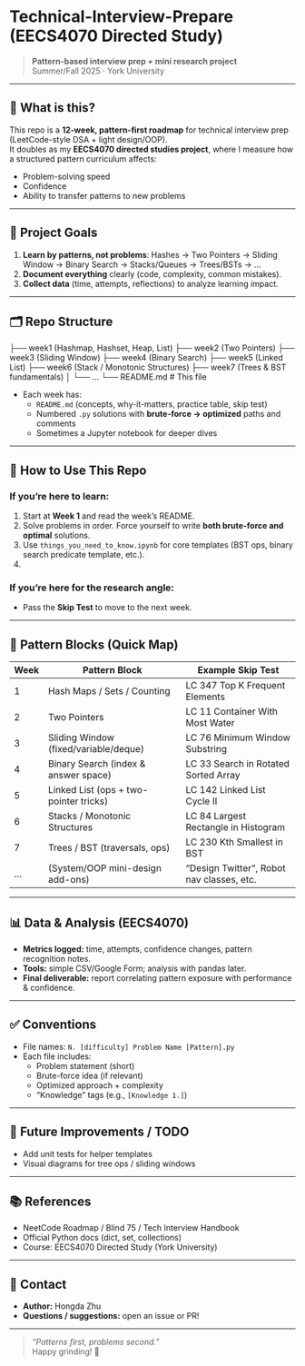 # Technical-Interview-Prepare (EECS4070 Directed Study)

> **Pattern-based interview prep + mini research project**  
> Summer/Fall 2025 · York University

---

## 🚀 What is this?

This repo is a **12‑week, pattern-first roadmap** for technical interview prep (LeetCode-style DSA + light design/OOP).  
It doubles as my **EECS4070 directed studies project**, where I measure how a structured pattern curriculum affects:
- Problem-solving speed
- Confidence
- Ability to transfer patterns to new problems

---

## 🎯 Project Goals

1. **Learn by patterns, not problems**: Hashes → Two Pointers → Sliding Window → Binary Search → Stacks/Queues → Trees/BSTs → …  
2. **Document everything** clearly (code, complexity, common mistakes).  
3. **Collect data** (time, attempts, reflections) to analyze learning impact.

---

## 🗂 Repo Structure

├── week1 (Hashmap, Hashset, Heap, List)
├── week2 (Two Pointers)
├── week3 (Sliding Window)
├── week4 (Binary Search)
├── week5 (Linked List)
├── week6 (Stack / Monotonic Structures)
├── week7 (Trees & BST fundamentals)
│   └── ...
└── README.md                     # This file


- Each week has:
  - `README.md` (concepts, why-it-matters, practice table, skip test)
  - Numbered `.py` solutions with **brute-force → optimized** paths and comments
  - Sometimes a Jupyter notebook for deeper dives

---

## 🧭 How to Use This Repo

### If you’re here to **learn**:
1. Start at **Week 1** and read the week’s README.  
2. Solve problems in order. Force yourself to write **both brute-force and optimal** solutions.  
3. Use `things_you_need_to_know.ipynb` for core templates (BST ops, binary search predicate template, etc.).  
4. 

### If you’re here for the **research angle**:
- Pass the **Skip Test** to move to the next week.

---

## 🧱 Pattern Blocks (Quick Map)

| Week | Pattern Block                         | Example Skip Test                           |
|------|----------------------------------------|---------------------------------------------|
| 1    | Hash Maps / Sets / Counting            | LC 347 Top K Frequent Elements              |
| 2    | Two Pointers                           | LC 11 Container With Most Water             |
| 3    | Sliding Window (fixed/variable/deque)  | LC 76 Minimum Window Substring              |
| 4    | Binary Search (index & answer space)   | LC 33 Search in Rotated Sorted Array        |
| 5    | Linked List (ops + two-pointer tricks) | LC 142 Linked List Cycle II                 |
| 6    | Stacks / Monotonic Structures          | LC 84 Largest Rectangle in Histogram        |
| 7    | Trees / BST (traversals, ops)          | LC 230 Kth Smallest in BST                  |
| …    | (System/OOP mini-design add-ons)       | “Design Twitter”, Robot nav classes, etc.   |

---

## 📊 Data & Analysis (EECS4070)

- **Metrics logged:** time, attempts, confidence changes, pattern recognition notes.  
- **Tools:** simple CSV/Google Form; analysis with pandas later.  
- **Final deliverable:** report correlating pattern exposure with performance & confidence.

---

## ✅ Conventions

- File names: `N. [difficulty] Problem Name [Pattern].py`
- Each file includes:
  - Problem statement (short)
  - Brute-force idea (if relevant)
  - Optimized approach + complexity
  - “Knowledge” tags (e.g., `[Knowledge 1.]`)

---

## 🔧 Future Improvements / TODO

- Add unit tests for helper templates  
- Visual diagrams for tree ops / sliding windows  

---

## 📚 References

- NeetCode Roadmap / Blind 75 / Tech Interview Handbook  
- Official Python docs (dict, set, collections)  
- Course: EECS4070 Directed Study (York University)

---

## 📩 Contact

- **Author:** Hongda Zhu  
- **Questions / suggestions:** open an issue or PR!

---

> _“Patterns first, problems second.”_  
> Happy grinding! 💪
